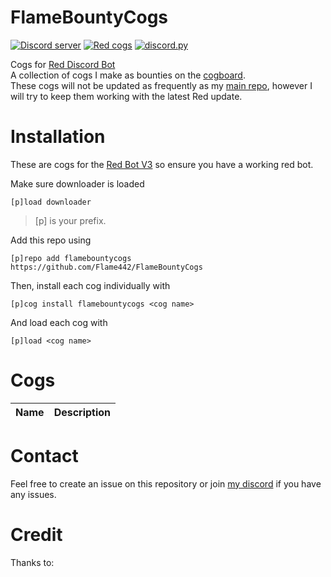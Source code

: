 # FlameBountyCogs

[![Discord server](https://discordapp.com/api/guilds/535921134152187919/embed.png)](https://discord.gg/bYqCjvu)
[![Red cogs](https://img.shields.io/badge/Red--DiscordBot-cogs-red.svg)](https://github.com/Cog-Creators/Red-DiscordBot/tree/V3/develop)
[![discord.py](https://img.shields.io/badge/discord-py-blue.svg)](https://github.com/Rapptz/discord.py)

Cogs for [Red Discord Bot](https://github.com/Cog-Creators/Red-DiscordBot)  
A collection of cogs I make as bounties on the [cogboard](https://cogboard.red/c/bounties).  
These cogs will not be updated as frequently as my [main repo](https://github.com/Flame442/FlameCogs), however I will try to keep them working with the latest Red update.

# Installation

These are cogs for the [Red Bot V3](https://github.com/Cog-Creators/Red-DiscordBot/tree/V3/develop) so ensure you have a working red bot.

Make sure downloader is loaded

`[p]load downloader`

>[p] is your prefix.

Add this repo using

`[p]repo add flamebountycogs https://github.com/Flame442/FlameBountyCogs`

Then, install each cog individually with

`[p]cog install flamebountycogs <cog name>`

And load each cog with

`[p]load <cog name>`

# Cogs

Name | Description
--- | ---

# Contact

Feel free to create an issue on this repository or join [my discord](https://discord.gg/bYqCjvu) if you have any issues.

# Credit

Thanks to:  

